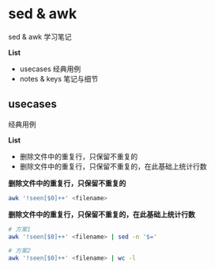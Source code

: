 # sed & awk

sed & awk 学习笔记


**List**

* usecases 经典用例
* notes & keys 笔记与细节


## usecases

经典用例

**List**

* 删除文件中的重复行，只保留不重复的
* 删除文件中的重复行，只保留不重复的，在此基础上统计行数





**删除文件中的重复行，只保留不重复的**

```sh
awk '!seen[$0]++' <filename>
```

**删除文件中的重复行，只保留不重复的，在此基础上统计行数**

```sh
# 方案1
awk '!seen[$0]++' <filename> | sed -n '$='

# 方案2
awk '!seen[$0]++' <filename> | wc -l
```